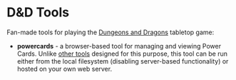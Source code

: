 # D&D Tools

Fan-made tools for playing the [Dungeons and Dragons](http://dnd.wizards.com/) tabletop game:

- **powercards** - a browser-based tool for managing and viewing Power Cards. Unlike [other tools](http://rpg.stackexchange.com/questions/13628/what-happened-to-the-dd-power-cards/13629#13629) designed for this purpose, this tool can be run either from the local filesystem (disabling server-based functionality) or hosted on your own web server.
